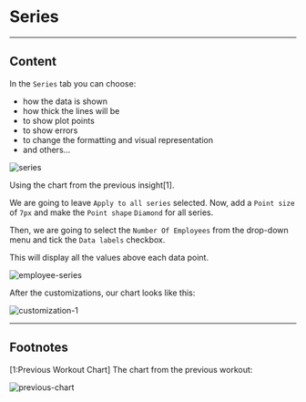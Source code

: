 ﻿---
author: Stefan-Stojanovic

type: normal

category: how to

---

# Series

---
## Content

In the `Series` tab you can choose:
- how the data is shown
- how thick the lines will be
- to show plot points
- to show errors
- to change the formatting and visual representation
- and others...

![series](https://img.enkipro.com/090c3c6dcb063477a22f83f19e398bce.png)

Using the chart from the previous insight[1].

We are going to leave `Apply to all series` selected. Now, add a `Point size` of `7px` and make the `Point shape` `Diamond` for all series.

Then, we are going to select the `Number Of Employees` from the drop-down menu and tick the `Data labels` checkbox.

This will display all the values above each data point.

![employee-series](https://img.enkipro.com/7c6942376b95f70dd8a89b0a69657598.png)

After the customizations, our chart looks like this:

![customization-1](https://img.enkipro.com/227c843860c60bb62288a9546c1d067b.png)

---
## Footnotes

[1:Previous Workout Chart]
The chart from the previous workout:

![previous-chart](https://img.enkipro.com/a8f69242523d86c29148a4c3544b41eb.png)